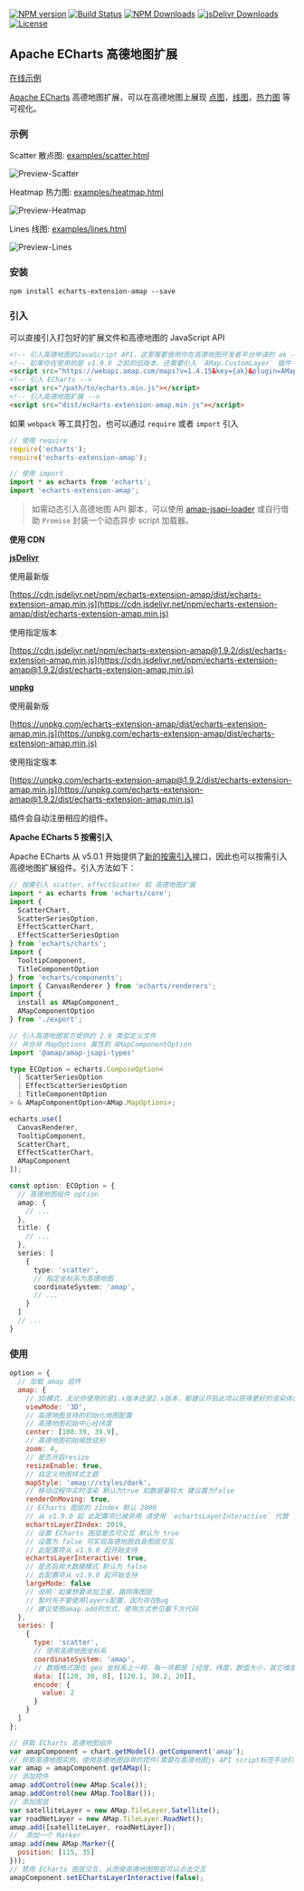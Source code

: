 [![NPM version](https://img.shields.io/npm/v/echarts-extension-amap.svg?style=flat)](https://www.npmjs.org/package/echarts-extension-amap)
[![Build Status](https://travis-ci.org/plainheart/echarts-extension-amap.svg?branch=master)](https://travis-ci.org/plainheart/echarts-extension-amap)
[![NPM Downloads](https://img.shields.io/npm/dm/echarts-extension-amap.svg)](https://npmcharts.com/compare/echarts-extension-amap?minimal=true)
[![jsDelivr Downloads](https://data.jsdelivr.com/v1/package/npm/echarts-extension-amap/badge?style=rounded)](https://www.jsdelivr.com/package/npm/echarts-extension-amap)
[![License](https://img.shields.io/npm/l/echarts-extension-amap.svg)](https://www.npmjs.com/package/echarts-extension-amap)

## Apache ECharts 高德地图扩展

[在线示例](https://codepen.io/plainheart/pen/qBbdNYx)

[Apache ECharts](https://echarts.apache.org/zh/index.html) 高德地图扩展，可以在高德地图上展现 [点图](https://echarts.apache.org/zh/option.html#series-scatter)，[线图](https://echarts.apache.org/zh/option.html#series-lines)，[热力图](https://echarts.apache.org/zh/option.html#series-heatmap) 等可视化。

### 示例

Scatter 散点图: [examples/scatter.html](https://github.com/plainheart/echarts-extension-amap/blob/master/examples/scatter_zh_CN.html)

![Preview-Scatter](https://user-images.githubusercontent.com/26999792/53300484-e2979680-3882-11e9-8fb4-143c4ca4c416.png)

Heatmap 热力图: [examples/heatmap.html](https://github.com/plainheart/echarts-extension-amap/blob/master/examples/heatmap_zh_CN.html)

![Preview-Heatmap](https://user-images.githubusercontent.com/26999792/101314208-fadb7880-3892-11eb-902a-8f6f41ffe0fc.png)

Lines 线图: [examples/lines.html](https://github.com/plainheart/echarts-extension-amap/blob/master/examples/lines_zh_CN.html)

![Preview-Lines](https://user-images.githubusercontent.com/26999792/101313379-fca43c80-3890-11eb-9dea-46230dc432d5.gif)

### 安装

```shell
npm install echarts-extension-amap --save
```

### 引入

可以直接引入打包好的扩展文件和高德地图的 JavaScript API

```html
<!-- 引入高德地图的JavaScript API，这里需要使用你在高德地图开发者平台申请的 ak -->
<!-- 如果你在使用的是 v1.9.0 之前的旧版本，还需要引入 `AMap.CustomLayer` 插件 -->
<script src="https://webapi.amap.com/maps?v=1.4.15&key={ak}&plugin=AMap.Scale,AMap.ToolBar"></script>
<!-- 引入 ECharts -->
<script src="/path/to/echarts.min.js"></script>
<!-- 引入高德地图扩展 -->
<script src="dist/echarts-extension-amap.min.js"></script>
```

如果 `webpack` 等工具打包，也可以通过 `require` 或者 `import` 引入

```js
// 使用 require
require('echarts');
require('echarts-extension-amap');

// 使用 import
import * as echarts from 'echarts';
import 'echarts-extension-amap';
```

> 如需动态引入高德地图 API 脚本，可以使用 [amap-jsapi-loader](https://www.npmjs.com/package/@amap/amap-jsapi-loader) 或自行借助 `Promise` 封装一个动态异步 script 加载器。

**使用 CDN**

[**jsDelivr**](https://www.jsdelivr.com/)

使用最新版

[https://cdn.jsdelivr.net/npm/echarts-extension-amap/dist/echarts-extension-amap.min.js](https://cdn.jsdelivr.net/npm/echarts-extension-amap/dist/echarts-extension-amap.min.js)

使用指定版本

[https://cdn.jsdelivr.net/npm/echarts-extension-amap@1.9.2/dist/echarts-extension-amap.min.js](https://cdn.jsdelivr.net/npm/echarts-extension-amap@1.9.2/dist/echarts-extension-amap.min.js)

[**unpkg**](https://unpkg.com/)

使用最新版

[https://unpkg.com/echarts-extension-amap/dist/echarts-extension-amap.min.js](https://unpkg.com/echarts-extension-amap/dist/echarts-extension-amap.min.js)

使用指定版本

[https://unpkg.com/echarts-extension-amap@1.9.2/dist/echarts-extension-amap.min.js](https://unpkg.com/echarts-extension-amap@1.9.2/dist/echarts-extension-amap.min.js)

插件会自动注册相应的组件。

**Apache ECharts 5 按需引入**

Apache ECharts 从 v5.0.1 开始提供了[新的按需引入](https://echarts.apache.org/zh/tutorial.html#%E5%9C%A8%E6%89%93%E5%8C%85%E7%8E%AF%E5%A2%83%E4%B8%AD%E4%BD%BF%E7%94%A8%20ECharts)接口，因此也可以按需引入高德地图扩展组件。引入方法如下：

```ts
// 按需引入 scatter、effectScatter 和 高德地图扩展
import * as echarts from 'echarts/core';
import {
  ScatterChart,
  ScatterSeriesOption,
  EffectScatterChart,
  EffectScatterSeriesOption
} from 'echarts/charts';
import {
  TooltipComponent,
  TitleComponentOption
} from 'echarts/components';
import { CanvasRenderer } from 'echarts/renderers';
import {
  install as AMapComponent,
  AMapComponentOption
} from './export';

// 引入高德地图官方提供的 2.0 类型定义文件
// 并合并 MapOptions 属性到 AMapComponentOption
import '@amap/amap-jsapi-types'

type ECOption = echarts.ComposeOption<
  | ScatterSeriesOption
  | EffectScatterSeriesOption
  | TitleComponentOption
> & AMapComponentOption<AMap.MapOptions>;

echarts.use([
  CanvasRenderer,
  TooltipComponent,
  ScatterChart,
  EffectScatterChart,
  AMapComponent
]);

const option: ECOption = {
  // 高德地图组件 option
  amap: {
    // ...
  },
  title: {
    // ...
  },
  series: [
    {
      type: 'scatter',
      // 指定坐标系为高德地图
      coordinateSystem: 'amap',
      // ...
    }
  ]
  // ...
}
```

### 使用

```js
option = {
  // 加载 amap 组件
  amap: {
    // 3D模式，无论你使用的是1.x版本还是2.x版本，都建议开启此项以获得更好的渲染体验
    viewMode: '3D',
    // 高德地图支持的初始化地图配置
    // 高德地图初始中心经纬度
    center: [108.39, 39.9],
    // 高德地图初始缩放级别
    zoom: 4,
    // 是否开启resize
    resizeEnable: true,
    // 自定义地图样式主题
    mapStyle: 'amap://styles/dark',
    // 移动过程中实时渲染 默认为true 如数据量较大 建议置为false
    renderOnMoving: true,
    // ECharts 图层的 zIndex 默认 2000
    // 从 v1.9.0 起 此配置项已被弃用 请使用 `echartsLayerInteractive` 代替
    echartsLayerZIndex: 2019,
    // 设置 ECharts 图层是否可交互 默认为 true
    // 设置为 false 可实现高德地图自身图层交互
    // 此配置项从 v1.9.0 起开始支持
    echartsLayerInteractive: true,
    // 是否启用大数据模式 默认为 false
    // 此配置项从 v1.9.0 起开始支持
    largeMode: false
    // 说明：如果想要添加卫星、路网等图层
    // 暂时先不要使用layers配置，因为存在Bug
    // 建议使用amap.add的方式，使用方式参见最下方代码
  },
  series: [
    {
      type: 'scatter',
      // 使用高德地图坐标系
      coordinateSystem: 'amap',
      // 数据格式跟在 geo 坐标系上一样，每一项都是 [经度，纬度，数值大小，其它维度...]
      data: [[120, 30, 8], [120.1, 30.2, 20]],
      encode: {
        value: 2
      }
    }
  ]
};

// 获取 ECharts 高德地图组件
var amapComponent = chart.getModel().getComponent('amap');
// 获取高德地图实例，使用高德地图自带的控件(需要在高德地图js API script标签手动引入)
var amap = amapComponent.getAMap();
// 添加控件
amap.addControl(new AMap.Scale());
amap.addControl(new AMap.ToolBar());
// 添加图层
var satelliteLayer = new AMap.TileLayer.Satellite();
var roadNetLayer = new AMap.TileLayer.RoadNet();
amap.add([satelliteLayer, roadNetLayer]);
//  添加一个 Marker
amap.add(new AMap.Marker({
  position: [115, 35]
}));
// 禁用 ECharts 图层交互，从而使高德地图图层可以点击交互
amapComponent.setEChartsLayerInteractive(false);
```
